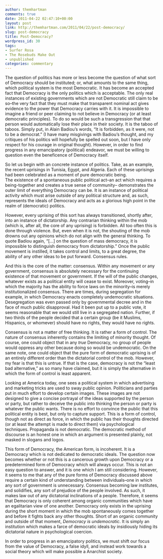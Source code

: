 ```yaml
---
author: themhartman
comments: true
date: 2011-04-22 02:47:10+00:00
layout: post
link: http://themhartman.com/2011/04/22/post-democracy/
slug: post-democracy
title: Post-Democracy?
wordpress_id: 30
tags:
- Surfer Rosa
- The Rosebuds Make Out
- unpublished
categories: commentary
---
```


The question of politics has more or less become the question of what sort of Democracy should be instituted; or, what amounts to the same thing, which political system is the most Democratic. It has become an accepted fact that Democracy is the only politics which is acceptable. The only real instances of existing governments which are not Democratic still claim to be so–the very fact that they must make that transparent nominal act gives evidence to the power that Democracy carries with it. It is impossible to imagine a friend or peer claiming to not believe in Democracy (or at least democratic principles). To do so would be such a transgression that that person would automatically lose their place in their society. It is the taboo of taboos. Simply put, in Alain Badiou’s words, “It is forbidden, as it were, not to be a democrat.” (I have many misgivings with Badiou’s thought, and my critiques of his politics will hopefully be spelled out soon, but I have only respect for his courage in original thought). However, in order to find progress in any emancipatory (political) endeavor, we must be willing to question even the beneficence of Democracy itself.

So let us begin with an concrete instance of politics. Take, as an example, the recent uprisings in Tunisia, Egypt, and Algeria. Each of these uprisings had been celebrated as a moment of pure democratic being. The existence of a spontaneous public political act–an act which requires a being-together and creates a true sense of community– demonstrates the outer limit of everything Democracy can be. It is an instance of political activity which must arise outside of any political structure and, as such, represents the ideals of Democracy and acts as a glorious high point in the realm of (democratic) politics.

However, every uprising of this sort has always transitioned, shortly after, into an instance of dictatorship. Any contrarian thinking within the mob (which is, after all, the core of any uprising) is forbidden. All too often this is done through violence. But, even when it is not, the shouting of the mob drowns out any opinions which do not align with the general thinking. To quote Badiou again, “[…] on the question of mass democracy, it is impossible to distinguish democracy from dictatorship.” Once the public movement is instilled, it takes control and limits, to a great degree, the ability of any other ideas to be put forward. Consensus rules.

And this is the core of the matter: consensus. Within any movement or any government, consensus is absolutely necessary for the continuing existence of that movement or government. If the will of the public changes, whatever exists as a political entity will cease to exist. Moreover, voting–in which the majority has the ability to force laws on the minority–is merely institutionalized consensus. There are times, during segregation for example, in which Democracy enacts completely undemocratic situations. Desegregation was even passed only by governmental decree and in the face of much public disapproval. Had it been put up to a public vote, it seems reasonable that we would still live in a segregated nation. Further, if two thirds of the people decided that a certain group (be it Muslims, Hispanics, or whomever) should have no rights, they would have no rights.

Consensus is not a matter of free thinking. It is rather a form of control. The nature of consensus inherently contains the limiting of minority thought. Of course, one could object that in any _true_ Democracy, no group of people would oppress any other because doing so would be undemocratic. On the same note, one could object that the pure form of democratic uprising is of an entirely different order than the dictatorial control of the mob. However, my fear is that this is untrue. If that is the case, democracy is not the “least bad alternative,” as so many have claimed, but it is simply the alternative in which the form of control is least apparent.

Looking at America today, one sees a political system in which advertising and marketing tricks are used to sway public opinion. Politicians and parties put in much effort to develop certain images. These images are not designed to give a concise portrayal of the ideas supported by the person or party, but rather to deceive the public into thinking the person or party is whatever the public wants. There is no effort to convince the public that this political entity is best, but only to capture support. This is a form of control, though not as direct as force, in which the public has their thoughts directed (or at least the attempt is made to direct them) via psychological techniques. Propaganda is not democratic. The democratic method of discourse is an honest one in which an argument is presented plainly, not masked in slogans and logos.

This form of Democracy, the American form, is incoherent. It is a Democracy which is not dedicated to democratic ideals. The question now becomes whether or not this is a cancerous growth upon Democracy or a predetermined form of Democracy which will always occur. This is not an easy question to answer, and it is one which I am still considering. However, it seems to me that any of the pure forms of Democracy discussed above require a certain kind of understanding between individuals–one in which any sort of government is unnecessary. Consensus becoming law institutes, and solidifies, any sort of prejudice of the people involved. As such, it makes law out of any dictatorial inclinations of a people. Therefore, it seems that Democracy is only coherent among organic communities which have an egalitarian view of one another. Democracy only exists in the uprising during the short moment in which the mob spontaneously comes together and before it fights back any other thoughts. Short of an organic community and outside of that moment, _Democracy is undemocratic_. It is simply an institution which makes a farce of democratic ideals by insidiously hiding its dictatorial nature in psychological coercion.

In order to progress in an emancipatory politics, we must shift our focus from the value of Democracy, a false idyll, and instead work towards a social theory which will make possible a Anarchist society.

